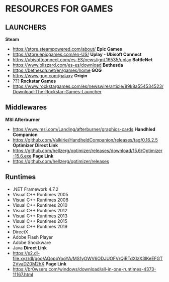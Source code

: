# RESOURCES FOR GAMES


## LAUNCHERS
**Steam**
- https://store.steampowered.com/about/
**Epic Games** 
- https://store.epicgames.com/en-US/
**Uplay - Ubisoft Connect** 
- https://ubisoftconnect.com/es-ES/news/ignt.16535/uplay
**BattleNet** 
- https://www.blizzard.com/es-es/download
**Bethesda** 
- https://bethesda.net/en/games/home
**GOG** 
- https://www.gog.com/galaxy
**Origin** 
- ???
**Rockstar Games** 
- https://www.rockstargames.com/es/newswire/article/89k8a554534523/Download-The-Rockstar-Games-Launcher

## Middlewares
**MSI Afterburner** 
- https://www.msi.com/Landing/afterburner/graphics-cards
**Handhled Companion** 
- https://github.com/Valkirie/HandheldCompanion/releases/tag/0.16.2.5
**Optimizer** 
**Direct Link** 
- https://github.com/hellzerg/optimizer/releases/download/15.6/Optimizer-15.6.exe
**Page Link** 
- https://github.com/hellzerg/optimizer/releases

## Runtimes
- .NET Framework 4.7.2
- Visual C++ Runtimes 2005
- Visual C++ Runtimes 2008
- Visual C++ Runtimes 2010
- Visual C++ Runtimes 2012
- Visual C++ Runtimes 2013
- Visual C++ Runtimes 2015
- Visual C++ Runtimes 2019
- DirectX
- Adobe Flash Player
- Adobe Shockware
- Java
**Direct Link** 
- https://s2.dl-file.xyz/dl/goo/AQopoYooYA/MS1yOWV6ODJUOFVrQjRTdXIzX3lKeEFGT2VvaDZ0M2hX
**Page Link** 
- https://br0wsers.com/windows/download/all-in-one-runtimes-4373-11167.html
